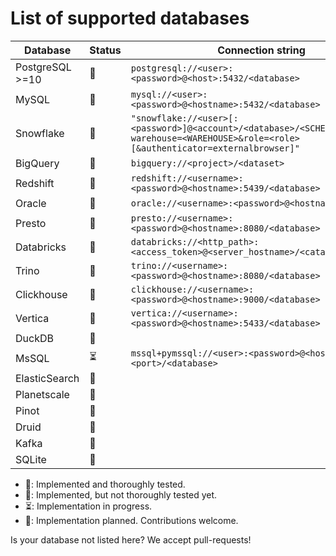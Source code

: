 # List of supported databases

| Database      | Status | Connection string |
|---------------|-------------------------------------------------------------------------------------------------------------------------------------|--------|
| PostgreSQL >=10 |  💚    | `postgresql://<user>:<password>@<host>:5432/<database>`                                                                        |
| MySQL         |  💚    | `mysql://<user>:<password>@<hostname>:5432/<database>`                                                                              |
| Snowflake     |  💚    | `"snowflake://<user>[:<password>]@<account>/<database>/<SCHEMA>?warehouse=<WAREHOUSE>&role=<role>[&authenticator=externalbrowser]"` |
| BigQuery      |  💚    | `bigquery://<project>/<dataset>`                                                                                                    |
| Redshift      |  💚    | `redshift://<username>:<password>@<hostname>:5439/<database>`                                                                       |
| Oracle        |  💛    | `oracle://<username>:<password>@<hostname>/database`                                                                                |
| Presto        |  💛    | `presto://<username>:<password>@<hostname>:8080/<database>`                                                                         |
| Databricks    |  💛    | `databricks://<http_path>:<access_token>@<server_hostname>/<catalog>/<schema>`                                                      |
| Trino         |  💛    | `trino://<username>:<password>@<hostname>:8080/<database>`                                                                          |
| Clickhouse    |  💛    | `clickhouse://<username>:<password>@<hostname>:9000/<database>`                                                                     |
| Vertica       |  💛    | `vertica://<username>:<password>@<hostname>:5433/<database>`                                                                        |
| DuckDB        |  💛    |                                                                                                                                     |
| MsSQL         |  ⏳    | `mssql+pymssql://<user>:<password>@<host>:<port>/<database>`                                                                        |
| ElasticSearch |  📝    |                                                                                                                                     |
| Planetscale   |  📝    |                                                                                                                                     |
| Pinot         |  📝    |                                                                                                                                     |
| Druid         |  📝    |                                                                                                                                     |
| Kafka         |  📝    |                                                                                                                                     |
| SQLite        |  📝    |                                                                                                                                     |

* 💚: Implemented and thoroughly tested.
* 💛: Implemented, but not thoroughly tested yet.
* ⏳: Implementation in progress.
* 📝: Implementation planned. Contributions welcome.

Is your database not listed here? We accept pull-requests!
